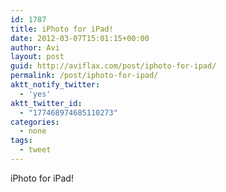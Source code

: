 ```yaml
---
id: 1787
title: iPhoto for iPad!
date: 2012-03-07T15:01:15+00:00
author: Avi
layout: post
guid: http://aviflax.com/post/iphoto-for-ipad/
permalink: /post/iphoto-for-ipad/
aktt_notify_twitter:
  - 'yes'
aktt_twitter_id:
  - "177468974685110273"
categories:
  - none
tags:
  - tweet
---
```

iPhoto for iPad!